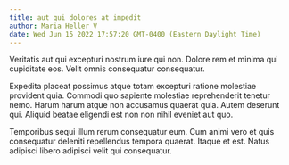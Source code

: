 ```yaml
---
title: aut qui dolores at impedit
author: Maria Heller V
date: Wed Jun 15 2022 17:57:20 GMT-0400 (Eastern Daylight Time)
---
```

Veritatis aut qui excepturi nostrum iure qui non. Dolore rem et minima qui cupiditate eos. Velit omnis consequatur consequatur.

 Expedita placeat possimus atque totam excepturi ratione molestiae provident quia. Commodi quo sapiente molestiae reprehenderit tenetur nemo. Harum harum atque non accusamus quaerat quia. Autem deserunt qui. Aliquid beatae eligendi est non non nihil eveniet aut quo.

 Temporibus sequi illum rerum consequatur eum. Cum animi vero et quis consequatur deleniti repellendus tempora quaerat. Itaque et est. Natus adipisci libero adipisci velit qui consequatur.